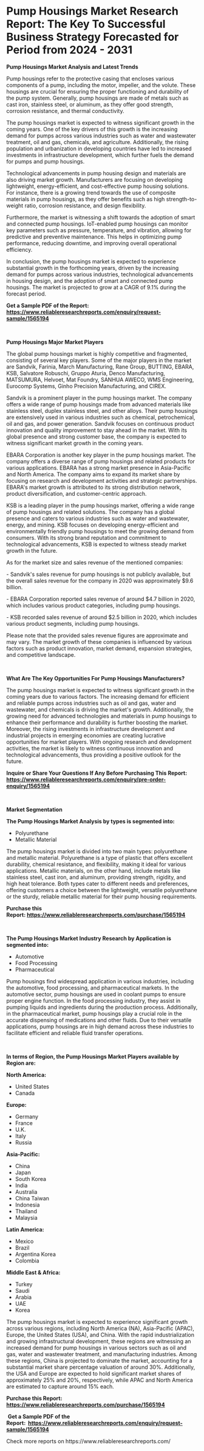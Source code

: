 <p><h1>Pump Housings Market Research Report: The Key To Successful Business Strategy Forecasted for Period from 2024 - 2031</h1></p><p><strong>Pump Housings Market Analysis and Latest Trends</strong></p>
<p><p>Pump housings refer to the protective casing that encloses various components of a pump, including the motor, impeller, and the volute. These housings are crucial for ensuring the proper functioning and durability of the pump system. Generally, pump housings are made of metals such as cast iron, stainless steel, or aluminum, as they offer good strength, corrosion resistance, and thermal conductivity.</p><p>The pump housings market is expected to witness significant growth in the coming years. One of the key drivers of this growth is the increasing demand for pumps across various industries such as water and wastewater treatment, oil and gas, chemicals, and agriculture. Additionally, the rising population and urbanization in developing countries have led to increased investments in infrastructure development, which further fuels the demand for pumps and pump housings.</p><p>Technological advancements in pump housing design and materials are also driving market growth. Manufacturers are focusing on developing lightweight, energy-efficient, and cost-effective pump housing solutions. For instance, there is a growing trend towards the use of composite materials in pump housings, as they offer benefits such as high strength-to-weight ratio, corrosion resistance, and design flexibility.</p><p>Furthermore, the market is witnessing a shift towards the adoption of smart and connected pump housings. IoT-enabled pump housings can monitor key parameters such as pressure, temperature, and vibration, allowing for predictive and preventive maintenance. This helps in optimizing pump performance, reducing downtime, and improving overall operational efficiency.</p><p>In conclusion, the pump housings market is expected to experience substantial growth in the forthcoming years, driven by the increasing demand for pumps across various industries, technological advancements in housing design, and the adoption of smart and connected pump housings. The market is projected to grow at a CAGR of 9.1% during the forecast period.</p></p>
<p><strong>Get a Sample PDF of the Report:&nbsp; <a href="https://www.reliableresearchreports.com/enquiry/request-sample/1565194">https://www.reliableresearchreports.com/enquiry/request-sample/1565194</a></strong></p>
<p>&nbsp;</p>
<p><strong>Pump Housings Major Market Players</strong></p>
<p><p>The global pump housings market is highly competitive and fragmented, consisting of several key players. Some of the major players in the market are Sandvik, Farinia, March Manufacturing, Rane Group, BUTTING, EBARA, KSB, Salvatore Robuschi, Gruppo Aturia, Denco Manufacturing, MATSUMURA, Helvoet, Mat Foundry, SANHUA AWECO, WMS Engineering, Eurocomp Systems, Ginho Precision Manufacturing, and CIREX.</p><p>Sandvik is a prominent player in the pump housings market. The company offers a wide range of pump housings made from advanced materials like stainless steel, duplex stainless steel, and other alloys. Their pump housings are extensively used in various industries such as chemical, petrochemical, oil and gas, and power generation. Sandvik focuses on continuous product innovation and quality improvement to stay ahead in the market. With its global presence and strong customer base, the company is expected to witness significant market growth in the coming years.</p><p>EBARA Corporation is another key player in the pump housings market. The company offers a diverse range of pump housings and related products for various applications. EBARA has a strong market presence in Asia-Pacific and North America. The company aims to expand its market share by focusing on research and development activities and strategic partnerships. EBARA's market growth is attributed to its strong distribution network, product diversification, and customer-centric approach.</p><p>KSB is a leading player in the pump housings market, offering a wide range of pump housings and related solutions. The company has a global presence and caters to various industries such as water and wastewater, energy, and mining. KSB focuses on developing energy-efficient and environmentally friendly pump housings to meet the growing demand from consumers. With its strong brand reputation and commitment to technological advancements, KSB is expected to witness steady market growth in the future.</p><p>As for the market size and sales revenue of the mentioned companies:</p><p>- Sandvik's sales revenue for pump housings is not publicly available, but the overall sales revenue for the company in 2020 was approximately $9.6 billion.</p><p>- EBARA Corporation reported sales revenue of around $4.7 billion in 2020, which includes various product categories, including pump housings.</p><p>- KSB recorded sales revenue of around $2.5 billion in 2020, which includes various product segments, including pump housings.</p><p>Please note that the provided sales revenue figures are approximate and may vary. The market growth of these companies is influenced by various factors such as product innovation, market demand, expansion strategies, and competitive landscape.</p></p>
<p>&nbsp;</p>
<p><strong>What Are The Key Opportunities For Pump Housings Manufacturers?</strong></p>
<p><p>The pump housings market is expected to witness significant growth in the coming years due to various factors. The increasing demand for efficient and reliable pumps across industries such as oil and gas, water and wastewater, and chemicals is driving the market's growth. Additionally, the growing need for advanced technologies and materials in pump housings to enhance their performance and durability is further boosting the market. Moreover, the rising investments in infrastructure development and industrial projects in emerging economies are creating lucrative opportunities for market players. With ongoing research and development activities, the market is likely to witness continuous innovation and technological advancements, thus providing a positive outlook for the future.</p></p>
<p><strong>Inquire or Share Your Questions If Any Before Purchasing This Report: <a href="https://www.reliableresearchreports.com/enquiry/pre-order-enquiry/1565194">https://www.reliableresearchreports.com/enquiry/pre-order-enquiry/1565194</a></strong></p>
<p>&nbsp;</p>
<p><strong>Market Segmentation</strong></p>
<p><strong>The Pump Housings Market Analysis by types is segmented into:</strong></p>
<p><ul><li>Polyurethane</li><li>Metallic Material</li></ul></p>
<p><p>The pump housings market is divided into two main types: polyurethane and metallic material. Polyurethane is a type of plastic that offers excellent durability, chemical resistance, and flexibility, making it ideal for various applications. Metallic materials, on the other hand, include metals like stainless steel, cast iron, and aluminum, providing strength, rigidity, and high heat tolerance. Both types cater to different needs and preferences, offering customers a choice between the lightweight, versatile polyurethane or the sturdy, reliable metallic material for their pump housing requirements.</p></p>
<p><strong>Purchase this Report:&nbsp;<a href="https://www.reliableresearchreports.com/purchase/1565194">https://www.reliableresearchreports.com/purchase/1565194</a></strong></p>
<p>&nbsp;</p>
<p><strong>The Pump Housings Market Industry Research by Application is segmented into:</strong></p>
<p><ul><li>Automotive</li><li>Food Processing</li><li>Pharmaceutical</li></ul></p>
<p><p>Pump housings find widespread application in various industries, including the automotive, food processing, and pharmaceutical markets. In the automotive sector, pump housings are used in coolant pumps to ensure proper engine function. In the food processing industry, they assist in pumping liquids and ingredients during the production process. Additionally, in the pharmaceutical market, pump housings play a crucial role in the accurate dispensing of medications and other fluids. Due to their versatile applications, pump housings are in high demand across these industries to facilitate efficient and reliable fluid transfer operations.</p></p>
<p>&nbsp;</p>
<p><strong>In terms of Region, the Pump Housings Market Players available by Region are:</strong></p>
<p>
    <p> <strong> North America: </strong>
        <ul>
            <li>United States</li>
            <li>Canada</li>
        </ul>
        </p> 
    <p> <strong> Europe: </strong>
        <ul>
            <li>Germany</li>
            <li>France</li>
            <li>U.K.</li>
            <li>Italy</li>
            <li>Russia</li>
        </ul>
        </p> 
    <p> <strong> Asia-Pacific: </strong>
        <ul>
            <li>China</li>
            <li>Japan</li>
            <li>South Korea</li>
            <li>India</li>
            <li>Australia</li>
            <li>China Taiwan</li>
            <li>Indonesia</li>
            <li>Thailand</li>
            <li>Malaysia</li>
        </ul>
        </p> 
    <p> <strong> Latin America: </strong>
        <ul>
            <li>Mexico</li>
            <li>Brazil</li>
            <li>Argentina Korea</li>
            <li>Colombia</li>
        </ul>
        </p> 
    <p> <strong> Middle East & Africa: </strong>
        <ul>
            <li>Turkey</li>
            <li>Saudi</li>
            <li>Arabia</li>
            <li>UAE</li>
            <li>Korea</li>
        </ul>
    </p>
    </p>
<p><p>The pump housings market is expected to experience significant growth across various regions, including North America (NA), Asia-Pacific (APAC), Europe, the United States (USA), and China. With the rapid industrialization and growing infrastructural development, these regions are witnessing an increased demand for pump housings in various sectors such as oil and gas, water and wastewater treatment, and manufacturing industries. Among these regions, China is projected to dominate the market, accounting for a substantial market share percentage valuation of around 30%. Additionally, the USA and Europe are expected to hold significant market shares of approximately 25% and 20%, respectively, while APAC and North America are estimated to capture around 15% each.</p></p>
<p><strong>Purchase this Report: <a href="https://www.reliableresearchreports.com/purchase/1565194">https://www.reliableresearchreports.com/purchase/1565194</a></strong></p>
<p>&nbsp;<strong>Get a Sample PDF of the Report:&nbsp;&nbsp;<a href="https://www.reliableresearchreports.com/enquiry/request-sample/1565194">https://www.reliableresearchreports.com/enquiry/request-sample/1565194</a></strong></p>
<p><strong></strong></p>
<p>Check more reports on https://www.reliableresearchreports.com/</p>